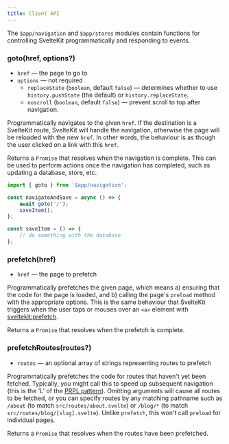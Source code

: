 ```yaml
---
title: Client API
---
```


The `$app/navigation` and `$app/stores` modules contain functions for controlling SvelteKit programmatically and responding to events.

### goto(href, options?)

- `href` — the page to go to
- `options` — not required
  - `replaceState` (`boolean`, default `false`) — determines whether to use `history.pushState` (the default) or `history.replaceState`.
  - `noscroll` (`boolean`, default `false`) — prevent scroll to top after navigation.

Programmatically navigates to the given `href`. If the destination is a SvelteKit route, SvelteKit will handle the navigation, otherwise the page will be reloaded with the new `href`. In other words, the behaviour is as though the user clicked on a link with this `href`.

Returns a `Promise` that resolves when the navigation is complete. This can be used to perform actions once the navigation has completed, such as updating a database, store, etc.

```js
import { goto } from '$app/navigation';

const navigateAndSave = async () => {
	await goto('/');
	saveItem();
};

const saveItem = () => {
	// do something with the database
};
```

### prefetch(href)

- `href` — the page to prefetch

Programmatically prefetches the given page, which means a) ensuring that the code for the page is loaded, and b) calling the page's `preload` method with the appropriate options. This is the same behaviour that SvelteKit triggers when the user taps or mouses over an `<a>` element with [sveltekit:prefetch](docs#sveltekit_prefetch).

Returns a `Promise` that resolves when the prefetch is complete.

### prefetchRoutes(routes?)

- `routes` — an optional array of strings representing routes to prefetch

Programmatically prefetches the code for routes that haven't yet been fetched. Typically, you might call this to speed up subsequent navigation (this is the 'L' of the [PRPL pattern](https://developers.google.com/web/fundamentals/performance/prpl-pattern/)). Omitting arguments will cause all routes to be fetched, or you can specify routes by any matching pathname such as `/about` (to match `src/routes/about.svelte`) or `/blog/*` (to match `src/routes/blog/[slug].svelte`). Unlike `prefetch`, this won't call `preload` for individual pages.

Returns a `Promise` that resolves when the routes have been prefetched.

